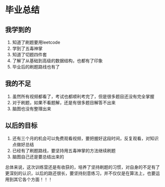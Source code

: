 # 毕业总结

## 我学到的

1. 知道了刷题要用leetcode
2. 学到了五毒神掌
3. 知道了切题四件套
4. 了解了从基础到高级的数据结构，也都有了印象
5. 毕业后的刷题路线也有了

## 我的不足
 
1. 虽然所有视频都看了，考试也都顺利考完了，但是很多题目还没有完全掌握
2. 对于刷题，如果不看题解，还是有很多题目解答不出来
3. 脑图也没有整理出来

## 以后的目标

1. 还有三个月的机会可以免费观看视频，要把握好这段时间，反复观看，对知识点做好总结
2. 已经有了刷题路线，要坚持用五毒神掌的方法继续刷题
3. 脑图自己还是要总结出来的

总体来说，这次训练营还是有收获的，培养了坚持刷题的习惯，对自身的不足有了更深刻的认识，以后的路还很长，要坚持刻意练习，并不仅仅是在算法上，也要运用到其它各个方面！！！
